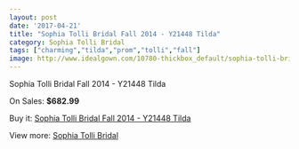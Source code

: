 ```yaml
---
layout: post
date: '2017-04-21'
title: "Sophia Tolli Bridal Fall 2014 - Y21448 Tilda"
category: Sophia Tolli Bridal
tags: ["charming","tilda","prom","tolli","fall"]
image: http://www.idealgown.com/10780-thickbox_default/sophia-tolli-bridal-fall-2014-y21448-tilda.jpg
---
```

Sophia Tolli Bridal Fall 2014 - Y21448 Tilda

On Sales: **$682.99**
<a href="https://www.idealgown.com/en/sophia-tolli-bridal/4421-sophia-tolli-bridal-fall-2014-y21448-tilda.html"><amp-img layout="responsive" width="600" height="600" src="//www.idealgown.com/10780-thickbox_default/sophia-tolli-bridal-fall-2014-y21448-tilda.jpg" alt="Sophia Tolli Bridal Fall 2014 - Y21448 Tilda 0" /></a>
<a href="https://www.idealgown.com/en/sophia-tolli-bridal/4421-sophia-tolli-bridal-fall-2014-y21448-tilda.html"><amp-img layout="responsive" width="600" height="600" src="//www.idealgown.com/10781-thickbox_default/sophia-tolli-bridal-fall-2014-y21448-tilda.jpg" alt="Sophia Tolli Bridal Fall 2014 - Y21448 Tilda 1" /></a>

Buy it: [Sophia Tolli Bridal Fall 2014 - Y21448 Tilda](https://www.idealgown.com/en/sophia-tolli-bridal/4421-sophia-tolli-bridal-fall-2014-y21448-tilda.html "Sophia Tolli Bridal Fall 2014 - Y21448 Tilda")

View more: [Sophia Tolli Bridal](https://www.idealgown.com/en/52-sophia-tolli-bridal "Sophia Tolli Bridal")